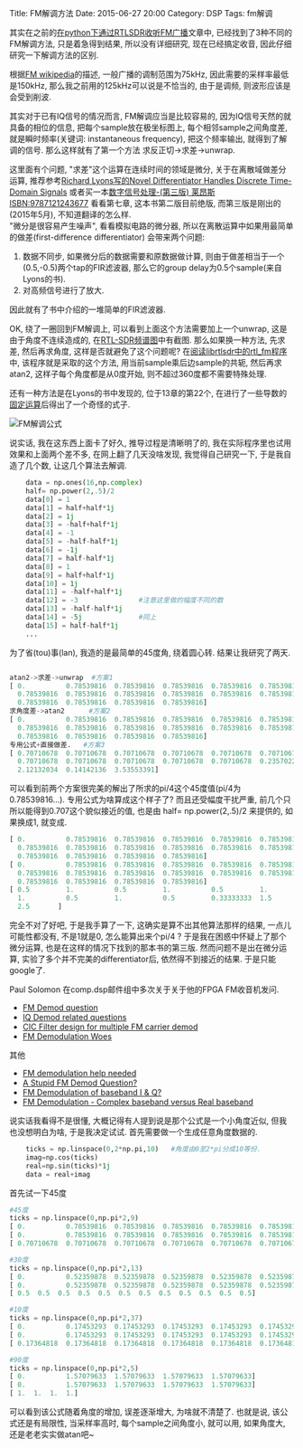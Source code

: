 ﻿Title: FM解调方法
Date: 2015-06-27 20:00
Category: DSP
Tags: fm解调


其实在之前的[在python下通过RTLSDR收听FM广播]({filename}../Python/在python下通过RTLSDR收听FM广播.md)文章中, 已经找到了3种不同的FM解调方法, 只是着急得到结果, 所以没有详细研究, 现在已经搞定收音, 因此仔细研究一下解调方法的区别.

根据[FM wikipedia](https://en.wikipedia.org/wiki/Frequency_modulation)的描述, 一般广播的调制范围为75kHz, 因此需要的采样率最低是150kHz, 那么我之前用的125kHz可以说是不恰当的, 由于是调频, 则波形应该是会受到削波.

其实对于已有IQ信号的情况而言, FM解调应当是比较容易的, 因为IQ信号天然的就具备的相位的信息, 把每个sample放在极坐标图上, 每个相邻sample之间角度差, 就是瞬时频率(关键词: instantaneous frequency), 把这个频率输出, 就得到了解调的信号. 那么这样就有了第一个方法 求反正切->求差->unwrap. 

这里面有个问题, "求差"这个运算在连续时间的领域是微分, 关于在离散域做差分运算, 推荐参考[Richard Lyons写的Novel Differentiator Handles Discrete Time-Domain Signals](http://electronicdesign.com/analog/novel-differentiator-handles-discrete-time-domain-signals) 或者买一本[数字信号处理-(第三版) 莱昂斯 ISBN:9787121243677](http://s.taobao.com/search?q=9787121243677) 看看第七章, 这本书第二版目前绝版, 而第三版是刚出的(2015年5月), 不知道翻译的怎么样.  
"微分是很容易产生噪声", 看看模拟电路的微分器, 所以在离散运算中如果用最简单的做差(first-difference differentiator) 会带来两个问题:

1. 数据不同步, 如果微分后的数据需要和原数据做计算, 则由于做差相当于一个(0.5,-0.5)两个tap的FIR滤波器, 那么它的group delay为0.5个sample(来自Lyons的书).
2. 对高频信号进行了放大.

因此就有了书中介绍的一堆简单的FIR滤波器. 

OK, 绕了一圈回到FM解调上, 可以看到上面这个方法需要加上一个unwrap, 这是由于角度不连续造成的, 在[RTL-SDR频谱图]({filename}../Python/在python下实时显示rtlsdr波形与频谱.md)中有截图. 那么如果换一种方法, 先求差, 然后再求角度, 这样是否就避免了这个问题呢? 在[阅读librtlsdr中的rtl_fm程序]({filename}../DSP/阅读librtlsdr中的rtl_fm程序.md)中, 该程序就是采取的这个方法, 用当前sample乘后边sample的共轭, 然后再求atan2, 这样子每个角度都是从0度开始, 则不超过360度都不需要特殊处理.

还有一种方法是在Lyons的书中发现的, 位于13章的第22个, 在进行了一些导数的[固定运算](https://zh.wikipedia.org/wiki/%E5%AF%BC%E6%95%B0)后得出了一个奇怪的式子.

![FM解调公式]({filename}../images/FM解调方法/1.png)

说实话, 我在这东西上面卡了好久, 推导过程是清晰明了的, 我在实际程序里也试用效果和上面两个差不多, 在网上翻了几天没啥发现, 我觉得自己研究一下, 于是我自造了几个数, 让这几个算法去解调.

```python
    data = np.ones(16,np.complex)
    half= np.power(2,.5)/2
    data[0] = 1
    data[1] = half+half*1j
    data[2] = 1j
    data[3] = -half+half*1j
    data[4] = -1
    data[5] = -half-half*1j
    data[6] = -1j
    data[7] = half-half*1j
    data[8] = 1
    data[9] = half+half*1j
    data[10] = 1j
    data[11] = -half+half*1j
    data[12] = -3               #注意这里做的幅度不同的数
    data[13] = -half-half*1j
    data[14] = -5j              #同上
    data[15] = half-half*1j
    ...
```

为了省(tou)事(lan), 我造的是最简单的45度角, 绕着圆心转. 结果让我研究了两天.



```python

atan2->求差->unwrap  #方案1
[ 0.          0.78539816  0.78539816  0.78539816  0.78539816  0.78539816
  0.78539816  0.78539816  0.78539816  0.78539816  0.78539816  0.78539816
  0.78539816  0.78539816  0.78539816  0.78539816] 
求角度差->atan2      #方案2 
[ 0.          0.78539816  0.78539816  0.78539816  0.78539816  0.78539816
  0.78539816  0.78539816  0.78539816  0.78539816  0.78539816  0.78539816
  0.78539816  0.78539816  0.78539816  0.78539816] 
专用公式+直接做差.   #方案3
[ 0.70710678  0.70710678  0.70710678  0.70710678  0.70710678  0.70710678
  0.70710678  0.70710678  0.70710678  0.70710678  0.70710678  0.23570226
  2.12132034  0.14142136  3.53553391]

```

可以看到前两个方案很完美的解出了所求的pi/4这个45度值(pi/4为0.78539816...). 专用公式为啥算成这个样子了? 而且还受幅度干扰严重, 前几个只所以能得到0.707这个貌似接近的值, 也是由 half= np.power(2,.5)/2 来提供的, 如果换成1, 就变成.


```python
[ 0.          0.78539816  0.78539816  0.78539816  0.78539816  0.78539816
  0.78539816  0.78539816  0.78539816  0.78539816  0.78539816  0.78539816
  0.78539816  0.78539816  0.78539816  0.78539816] 
[ 0.          0.78539816  0.78539816  0.78539816  0.78539816  0.78539816
  0.78539816  0.78539816  0.78539816  0.78539816  0.78539816  0.78539816
  0.78539816  0.78539816  0.78539816  0.78539816] 
[ 0.5         1.          0.5         1.          0.5         1.          0.5
  1.          0.5         1.          0.5         0.33333333  1.5         0.2
  2.5       ]
```

完全不对了好吧, 于是我手算了一下, 这确实是算不出其他算法那样的结果, 一点儿可能性都没有, 不是1就是0, 怎么能算出来个pi/4 ? 于是我在困惑中怀疑上了那个微分运算, 也是在这样的情况下找到的那本书的第三版. 然而问题不是出在微分运算, 实验了多个并不完美的differentiator后, 依然得不到接近的结果.  于是只能google了.


Paul Solomon 在comp.dsp邮件组中多次关于关于他的FPGA FM收音机发问.


- [FM Demod question](http://www.dsprelated.com/showthread/comp.dsp/39844-1.php)
- [IQ Demod related questions](http://www.dsprelated.com/showthread/comp.dsp/40964-1.php)
- [CIC Filter design for multiple FM carrier demod](http://www.dsprelated.com/showthread/comp.dsp/35332-1.php)
- [FM Demodulation Woes](http://www.dsprelated.com/showthread/comp.dsp/44513-1.php)


其他

- [FM demodulation help needed](http://www.dsprelated.com/showthread/comp.dsp/19121-1.php)
- [A Stupid FM Demod Question?](http://www.dsprelated.com/showthread/comp.dsp/74710-1.php)
- [FM Demodulation of baseband I & Q?](https://groups.google.com/d/topic/comp.dsp/rgEdwzotWig/discussion)
- [FM Demodulation - Complex baseband versus Real baseband](http://www.dsprelated.com/showthread/comp.dsp/79411-1.php)

说实话我看得不是很懂, 大概记得有人提到说是那个公式是一个小角度近似, 但我也没想明白为啥, 于是我决定试试. 首先需要做一个生成任意角度数据的.


```python
    ticks = np.linspace(0,2*np.pi,10)   #角度由0至2*pi分成10等份.
    imag=np.cos(ticks)                  
    real=np.sin(ticks)*1j
    data = real+imag
```

首先试一下45度


```python
#45度
ticks = np.linspace(0,np.pi*2,9)
[ 0.          0.78539816  0.78539816  0.78539816  0.78539816  0.78539816  0.78539816  0.78539816  0.78539816]
[ 0.          0.78539816  0.78539816  0.78539816  0.78539816  0.78539816  0.78539816  0.78539816  0.78539816]
[ 0.70710678  0.70710678  0.70710678  0.70710678  0.70710678  0.70710678  0.70710678  0.70710678]
```


```python
#30度
ticks = np.linspace(0,np.pi*2,13)
[ 0.          0.52359878  0.52359878  0.52359878  0.52359878  0.52359878  0.52359878  0.52359878  0.52359878  0.52359878  0.52359878  0.52359878  0.52359878]
[ 0.          0.52359878  0.52359878  0.52359878  0.52359878  0.52359878  0.52359878  0.52359878  0.52359878  0.52359878  0.52359878  0.52359878  0.52359878]
[ 0.5  0.5  0.5  0.5  0.5  0.5  0.5  0.5  0.5  0.5  0.5  0.5]
```

```python
#10度
ticks = np.linspace(0,np.pi*2,37)
[ 0.          0.17453293  0.17453293  0.17453293  0.17453293  0.17453293...  0.17453293]
[ 0.          0.17453293  0.17453293  0.17453293  0.17453293  0.17453293...  0.17453293]
[ 0.17364818  0.17364818  0.17364818  0.17364818  0.17364818  0.17364818...  0.17364818  0.17364818]
```


```python
#90度
ticks = np.linspace(0,np.pi*2,5)
[ 0.          1.57079633  1.57079633  1.57079633  1.57079633]
[ 0.          1.57079633  1.57079633  1.57079633  1.57079633]
[ 1.  1.  1.  1.]
```

可以看到该公式随着角度的增加, 误差逐渐增大, 为啥就不清楚了. 也就是说, 该公式还是有局限性, 当采样率高时, 每个sample之间角度小, 就可以用, 如果角度大, 还是老老实实做atan吧~

